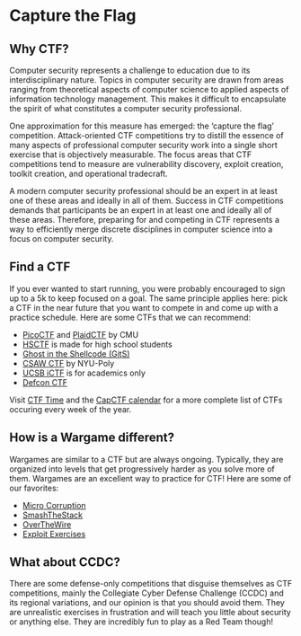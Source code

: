 # Capture the Flag

<script async class="speakerdeck-embed" data-id="c62a87d0b92c0131e4494251e58a135f" data-ratio="1.33333333333333" src="//speakerdeck.com/assets/embed.js"></script>

## Why CTF?
Computer security represents a challenge to education due to its interdisciplinary nature. Topics in computer security are drawn from areas ranging from theoretical aspects of computer science to applied aspects of information technology management. This makes it difficult to encapsulate the spirit of what constitutes a computer security professional.

One approximation for this measure has emerged: the ‘capture the flag’ competition. Attack-oriented CTF competitions try to distill the essence of many aspects of professional computer security work into a single short exercise that is objectively measurable. The focus areas that CTF competitions tend to measure are vulnerability discovery, exploit creation, toolkit creation, and operational tradecraft.

A modern computer security professional should be an expert in at least one of these areas and ideally in all of them. Success in CTF competitions demands that participants be an expert in at least one and ideally all of these areas. Therefore, preparing for and competing in CTF represents a way to efficiently merge discrete disciplines in computer science into a focus on computer security.

## Find a CTF
If you ever wanted to start running, you were probably encouraged to sign up to a 5k to keep focused on a goal. The same principle applies here: pick a CTF in the near future that you want to compete in and come up with a practice schedule. Here are some CTFs that we can recommend:

* [PicoCTF](https://picoctf.com/) and [PlaidCTF](http://www.plaidctf.com/) by CMU
* [HSCTF](http://hsctf.com/) is made for high school students
* [Ghost in the Shellcode (GitS)](http://ghostintheshellcode.com/)
* [CSAW CTF](https://ctf.isis.poly.edu/) by NYU-Poly
* [UCSB iCTF](http://ictf.cs.ucsb.edu/) is for academics only
* [Defcon CTF](https://legitbs.net/)

Visit [CTF Time](https://ctftime.org/event/list/upcoming) and the [CapCTF calendar](http://captf.com/calendar/) for a more complete list of CTFs occuring every week of the year.

## How is a Wargame different?
Wargames are similar to a CTF but are always ongoing. Typically, they are organized into levels that get progressively harder as you solve more of them. Wargames are an excellent way to practice for CTF! Here are some of our favorites:

* [Micro Corruption](https://microcorruption.com/login)
* [SmashTheStack](http://www.smashthestack.org/)
* [OverTheWire](http://overthewire.org/wargames/)
* [Exploit Exercises](http://exploit-exercises.com/)

## What about CCDC?
There are some defense-only competitions that disguise themselves as CTF competitions, mainly the Collegiate Cyber Defense Challenge (CCDC) and its regional variations, and our opinion is that you should avoid them. They are unrealistic exercises in frustration and will teach you little about security or anything else. They are incredibly fun to play as a Red Team though!
